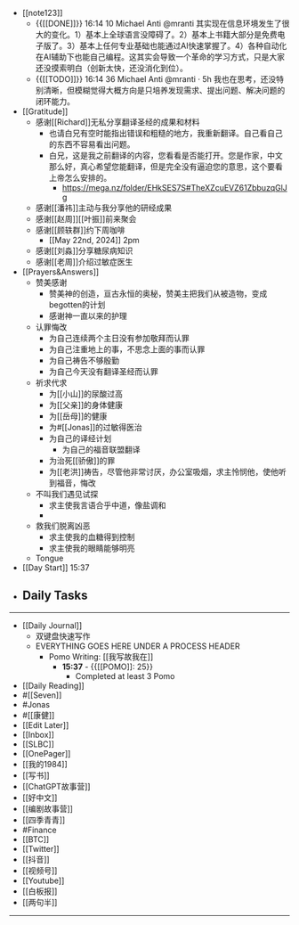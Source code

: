 - [[note123]]
    - {{[[DONE]]}} 16:14 10 Michael Anti
@mranti
其实现在信息环境发生了很大的变化。1）基本上全球语言没障碍了。2）基本上书籍大部分是免费电子版了。3）基本上任何专业基础也能通过AI快速掌握了。4）各种自动化在AI辅助下也能自己编程。这其实会导致一个革命的学习方式，只是大家还没摸索明白（创新太快，还没消化到位）。
    - {{[[TODO]]}} 16:14 36 Michael Anti
@mranti
·
5h
我也在思考，还没特别清晰，但模糊觉得大概方向是只培养发现需求、提出问题、解决问题的闭环能力。
- [[Gratitude]]
    - 感谢[[Richard]]无私分享翻译圣经的成果和材料
        - 也请白兄有空时能指出错误和粗糙的地方，我重新翻译。自己看自己的东西不容易看出问题。
        - 白兄，这是我之前翻译的内容，您看看是否能打开。您是作家，中文那么好，真心希望您能翻译，但是完全没有逼迫您的意思，这个要看上帝怎么安排的。
            - https://mega.nz/folder/EHkSES7S#TheXZcuEVZ61ZbbuzqGlJg
    - 感谢[[潘祎]]主动与我分享他的研经成果
    - 感谢[[赵周]][[叶振]]前来聚会
    - 感谢[[顾轶群]]约下周咖啡
        - [[May 22nd, 2024]] 2pm
    - 感谢[[刘淼]]分享糖尿病知识
    - 感谢[[老周]]介绍过敏症医生
- [[Prayers&Answers]]
    - 赞美感谢
        - 赞美神的创造，亘古永恒的奥秘，赞美主把我们从被造物，变成begotten的计划
        - 感谢神一直以来的护理
    - 认罪悔改
        - 为自己连续两个主日没有参加敬拜而认罪
        - 为自己注重地上的事，不思念上面的事而认罪
        - 为自己祷告不够殷勤
        - 为自己今天没有翻译圣经而认罪
    - 祈求代求
        - 为[[小山]]的尿酸过高
        - 为[[父亲]]的身体健康
        - 为[[岳母]]的健康
        - 为#[[Jonas]]的过敏得医治
        - 为自己的译经计划
            - 为自己的福音联盟翻译
        - 为治死[[骄傲]]的罪
        - 为[[老洪]]祷告，尽管他非常讨厌，办公室吸烟，求主怜悯他，使他听到福音，悔改
    - 不叫我们遇见试探
        - 求主使我言语合乎中道，像盐调和
        - 
    - 救我们脱离凶恶
        - 求主使我的血糖得到控制
        - 求主使我的眼睛能够明亮
    - Tongue
- [[Day Start]] 15:37
- Daily Tasks
    - 
- ---
- [[Daily Journal]] 
    - 双键盘快速写作
    - EVERYTHING GOES HERE UNDER A PROCESS HEADER
        - Pomo Writing: [[我写故我在]]
            - **15:37** - {{[[POMO]]: 25}}
                -  Completed at least 3 Pomo
- [[Daily Reading]]
- #[[Seven]]
- #Jonas 
- #[[康健]]
- [[Edit Later]]
- [[Inbox]]
- [[SLBC]]
- [[OnePager]]
- [[我的1984]]
- [[写书]]
- [[ChatGPT故事营]]
- [[好中文]]
- [[编剧故事营]]
- [[四季青青]]
- #Finance
- [[BTC]]
- [[Twitter]]
- [[抖音]]
- [[视频号]]
- [[Youtube]]
- [[白板报]]
- [[两句半]]
- ---
